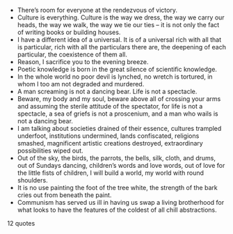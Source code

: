  - There’s room for everyone at the rendezvous of victory.
 - Culture is everything. Culture is the way we dress, the way we carry our heads, the way we walk, the way we tie our ties – it is not only the fact of writing books or building houses.
 - I have a different idea of a universal. It is of a universal rich with all that is particular, rich with all the particulars there are, the deepening of each particular, the coexistence of them all.
 - Reason, I sacrifice you to the evening breeze.
 - Poetic knowledge is born in the great silence of scientific knowledge.
 - In the whole world no poor devil is lynched, no wretch is tortured, in whom I too am not degraded and murdered.
 - A man screaming is not a dancing bear. Life is not a spectacle.
 - Beware, my body and my soul, beware above all of crossing your arms and assuming the sterile attitude of the spectator, for life is not a spectacle, a sea of griefs is not a proscenium, and a man who wails is not a dancing bear.
 - I am talking about societies drained of their essence, cultures trampled underfoot, institutions undermined, lands confiscated, religions smashed, magnificent artistic creations destroyed, extraordinary possibilities wiped out.
 - Out of the sky, the birds, the parrots, the bells, silk, cloth, and drums, out of Sundays dancing, children’s words and love words, out of love for the little fists of children, I will build a world, my world with round shoulders.
 - It is no use painting the foot of the tree white, the strength of the bark cries out from beneath the paint.
 - Communism has served us ill in having us swap a living brotherhood for what looks to have the features of the coldest of all chill abstractions.

12 quotes
